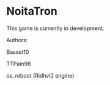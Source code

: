 # NoitaTron
This game is currently in development.

Authors:

Basset10

TTPain98

os_reboot (Ridhvl2 engine)
